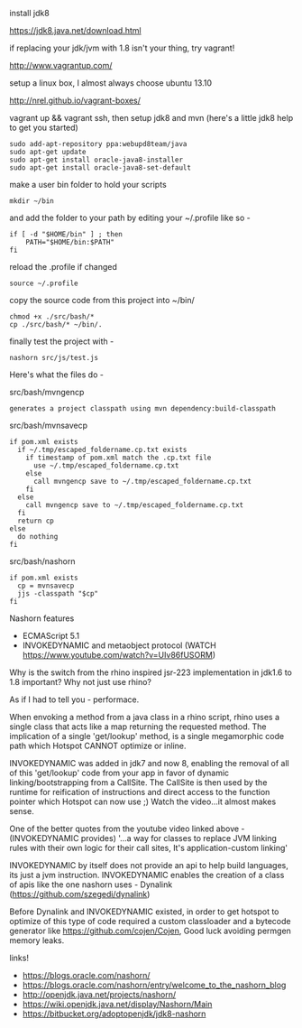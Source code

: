 install jdk8

<https://jdk8.java.net/download.html>

if replacing your jdk/jvm with 1.8 isn't your thing, try vagrant!

<http://www.vagrantup.com/>

setup a linux box, I almost always choose ubuntu 13.10 

<http://nrel.github.io/vagrant-boxes/>

vagrant up && vagrant ssh, then setup jdk8 and mvn (here's a little jdk8 help to get you started)

    sudo add-apt-repository ppa:webupd8team/java
    sudo apt-get update
    sudo apt-get install oracle-java8-installer
    sudo apt-get install oracle-java8-set-default

make a user bin folder to hold your scripts

    mkdir ~/bin

and add the folder to your path by editing your ~/.profile like so - 

    if [ -d "$HOME/bin" ] ; then
        PATH="$HOME/bin:$PATH"
    fi

reload the .profile if changed

    source ~/.profile

copy the source code from this project into ~/bin/

    chmod +x ./src/bash/*
    cp ./src/bash/* ~/bin/.

finally test the project with -

    nashorn src/js/test.js
    
Here's what the files do -

src/bash/mvngencp

    generates a project classpath using mvn dependency:build-classpath

src/bash/mvnsavecp

    if pom.xml exists
      if ~/.tmp/escaped_foldername.cp.txt exists
        if timestamp of pom.xml match the .cp.txt file 
          use ~/.tmp/escaped_foldername.cp.txt
        else
          call mvngencp save to ~/.tmp/escaped_foldername.cp.txt
        fi
      else
        call mvngencp save to ~/.tmp/escaped_foldername.cp.txt
      fi
      return cp
    else
      do nothing
    fi      

src/bash/nashorn

    if pom.xml exists
      cp = mvnsavecp
      jjs -classpath "$cp"
    fi

Nashorn features

* ECMAScript 5.1
* INVOKEDYNAMIC and metaobject protocol (WATCH https://www.youtube.com/watch?v=UIv86fUSORM)

Why is the switch from the rhino inspired jsr-223 implementation in jdk1.6 to 1.8 important? Why not just use rhino?

As if I had to tell you - performace. 

When envoking a method from a java class in a rhino script, rhino uses a single class that acts like a map returning the requested method.  The implication of a single 'get/lookup' method, is a single megamorphic code path which Hotspot CANNOT optimize or inline.

INVOKEDYNAMIC was added in jdk7 and now 8, enabling the removal of all of this 'get/lookup' code from your app in favor of dynamic linking/bootstrapping from a CallSite.  The CallSite is then used by the runtime for reification of instructions and direct access to the function pointer which Hotspot can now use ;)  Watch the video...it almost makes sense.

One of the better quotes from the youtube video linked above - (INVOKEDYNAMIC provides) '...a way for classes to replace JVM linking rules with their own logic for their call sites, It's application-custom linking'

INVOKEDYNAMIC by itself does not provide an api to help build languages, its just a jvm instruction.  INVOKEDYNAMIC enables the creation of a class of apis like the one nashorn uses - Dynalink (https://github.com/szegedi/dynalink)

Before Dynalink and INVOKEDYNAMIC existed, in order to get hotspot to optimize of this type of code required a custom classloader and a bytecode generator like https://github.com/cojen/Cojen,  Good luck avoiding permgen memory leaks.

links!

* <https://blogs.oracle.com/nashorn/>
* <https://blogs.oracle.com/nashorn/entry/welcome_to_the_nashorn_blog>
* <http://openjdk.java.net/projects/nashorn/>
* <https://wiki.openjdk.java.net/display/Nashorn/Main>
* <https://bitbucket.org/adoptopenjdk/jdk8-nashorn>
